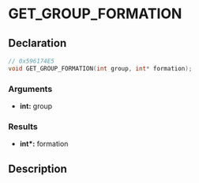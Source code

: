 # GET_GROUP_FORMATION

## Declaration
```cpp
// 0x596174E5
void GET_GROUP_FORMATION(int group, int* formation);
```

### Arguments
- **int:** group

### Results
- **int\*:** formation

## Description
